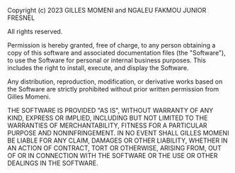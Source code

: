 Copyright (c) 2023 GILLES MOMENI and  NGALEU FAKMOU JUNIOR FRESNEL

All rights reserved.

Permission is hereby granted, free of charge, to any person obtaining a copy
of this software and associated documentation files (the "Software"), to use
the Software for personal or internal business purposes. This includes the
right to install, execute, and display the Software.

Any distribution, reproduction, modification, or derivative works based on
the Software are strictly prohibited without prior written permission from
Gilles Momeni.

THE SOFTWARE IS PROVIDED "AS IS", WITHOUT WARRANTY OF ANY KIND, EXPRESS OR
IMPLIED, INCLUDING BUT NOT LIMITED TO THE WARRANTIES OF MERCHANTABILITY,
FITNESS FOR A PARTICULAR PURPOSE AND NONINFRINGEMENT. IN NO EVENT SHALL
GILLES MOMENI BE LIABLE FOR ANY CLAIM, DAMAGES OR OTHER LIABILITY, WHETHER
IN AN ACTION OF CONTRACT, TORT OR OTHERWISE, ARISING FROM, OUT OF OR IN
CONNECTION WITH THE SOFTWARE OR THE USE OR OTHER DEALINGS IN THE SOFTWARE.
